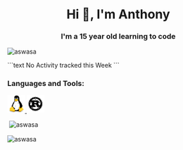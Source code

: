 <h1 align="center">Hi 👋, I'm Anthony</h1>
<h3 align="center">I'm a 15 year old learning to code</h3>

<p align="left"> <img src="https://komarev.com/ghpvc/?username=aswasa&label=views&color=0e75b6&style=flat-square" alt="aswasa" /> </p>
<!--START_SECTION:waka-->
```text
No Activity tracked this Week
```
<!--END_SECTION:waka-->

<h3 align="left">Languages and Tools:</h3>
<p align="left"> <a href="https://www.linux.org/" target="_blank"> <img src="https://raw.githubusercontent.com/devicons/devicon/master/icons/linux/linux-original.svg" alt="linux" width="40" height="40"/> </a> <a href="https://www.rust-lang.org" target="_blank"> <img src="https://raw.githubusercontent.com/devicons/devicon/master/icons/rust/rust-plain.svg" alt="rust" width="40" height="40"/> </a> </p>

<p>&nbsp;<img align="center" src="https://github-readme-stats.vercel.app/api?username=aswasa&show_icons=true&theme=dark&locale=en" alt="aswasa" /></p>

<p><img align="center" src="https://github-readme-streak-stats.herokuapp.com/?user=aswasa&theme=dark" alt="aswasa" /></p>

